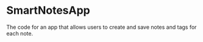 # SmartNotesApp
The code for an app that allows users to create and save notes and tags for each note.
